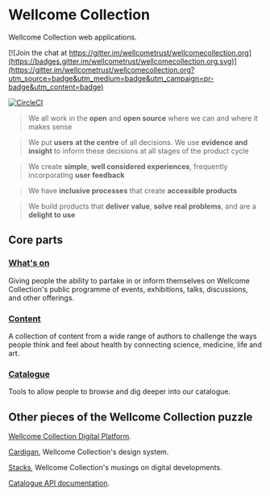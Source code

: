 # Wellcome Collection

Wellcome Collection web applications.

[![Join the chat at https://gitter.im/wellcometrust/wellcomecollection.org](https://badges.gitter.im/wellcometrust/wellcomecollection.org.svg)](https://gitter.im/wellcometrust/wellcomecollection.org?utm_source=badge&utm_medium=badge&utm_campaign=pr-badge&utm_content=badge)

[![CircleCI](https://circleci.com/gh/wellcometrust/wellcomecollection.org/tree/master.svg?style=shield)](https://circleci.com/gh/wellcometrust/wellcomecollection.org/tree/master)

> We all work in the **open** and **open source** where we can and where it makes sense

> We put **users** **at the centre** of all decisions. We use **evidence and insight** to inform these decisions at all stages of the product cycle

> We create **simple**, **well considered experiences**, frequently incorporating **user feedback**

> We have **inclusive processes** that create **accessible products**

> We build products that **deliver value**, **solve real problems**, and are a **delight to use**

## Core parts

### [What's on](./whats_on)
Giving people the ability to partake in or inform themselves on
Wellcome Collection's public programme of events, exhibitions, talks,
discussions, and other offerings.

### [Content](./server)
A collection of content from a wide range of authors to challenge the
ways people think and feel about health by connecting science, medicine,
life and art.

### [Catalogue](./catalogue)
Tools to allow people to browse and dig deeper into our catalogue.


## Other pieces of the Wellcome Collection puzzle

[Wellcome Collection Digital Platform](https://github.com/wellcometrust/platform).

[Cardigan](https://cardigan.wellcomecollection.org), Wellcome Collection's design system.

[Stacks](https://stacks.wellcomecollection.org/), Wellcome Collection's musings on digital developments.

[Catalogue API documentation](https://developers.wellcomecollection.org).
